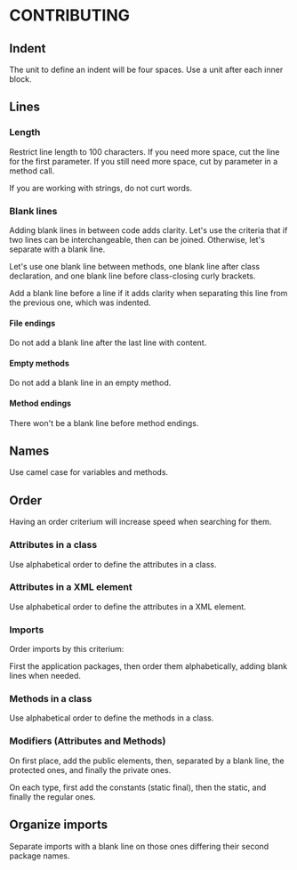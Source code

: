 # CONTRIBUTING

## Indent
The unit to define an indent will be four spaces. Use a unit after each inner block.

## Lines

### Length
Restrict line length to 100 characters. If you need more space, cut the line for the first
parameter. If you still need more space, cut by parameter in a method call.

If you are working with strings, do not curt words.

### Blank lines
Adding blank lines in between code adds clarity. Let's use the criteria that if two lines can be
interchangeable, then can be joined. Otherwise, let's separate with a blank line.

Let's use one blank line between methods, one blank line after class declaration, and one blank line
before class-closing curly brackets.

Add a blank line before a line if it adds clarity when separating this line from the previous one,
which was indented.

#### File endings
Do not add a blank line after the last line with content.

#### Empty methods
Do not add a blank line in an empty method.

#### Method endings
There won't be a blank line before method endings.

## Names
Use camel case for variables and methods.

## Order
Having an order criterium  will increase speed when searching for them.

### Attributes in a class
Use alphabetical order to define the attributes in a class.

### Attributes in a XML element
Use alphabetical order to define the attributes in a XML element.

### Imports
Order imports by this criterium:

First the application packages, then order them alphabetically, adding blank lines when needed.

### Methods in a class
Use alphabetical order to define the methods in a class.

### Modifiers (Attributes and Methods)
On first place, add the public elements, then, separated by a blank line, the protected ones, and
finally the private ones.

On each type, first add the constants (static final), then the static, and finally the regular ones.

## Organize imports
Separate imports with a blank line on those ones differing their second package names.